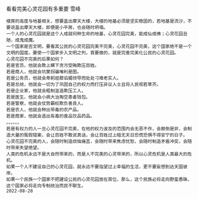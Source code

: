 看看完美心灵花园有多重要
雪峰

    楼房的高度与地基相关，想要盖出摩天大楼，大楼的地基必须是坚实稳固的，若地基是流沙，不要说盖出摩天大楼，即便是小平房，也会随时坍塌。
    一个人的心灵花园就是这个人成就何种生命的地基，心灵花园完美，能成仙成佛；心灵花园丑陋，成鬼成魔。
    一个国家是否文明，要看其公民的心灵花园完美不完美，心灵花园不完美，这个国家绝不是一个文明的国度。要使一个国家步入文明之列，首要做的，就是完善完美化公民的心灵花园。
    心灵花园不完美的后果如何？
    若是官员，他就会欺上瞒下贪污受贿欺压百姓。
    若是商人，他就会坑蒙拐骗唯利是图。
    若是公务员，他就会卑躬屈膝谄媚领导而处处刁难老实人。
    若是总统，他就会一切为了巩固自己的权力而打压异议人士且将人民视若草芥。
    若是企业家，他就会粗制滥造欺压工人。
    若是医生，他就会小病大治掏空患者钱包。
    若是警察，他就会仗势霸权欺负善良人。
    若是农人，他就会种出带毒的农产品。
    若是商家，他就会造出有毒的食品饮品药品。
    。。。。。。
    若是有权力的人一旦心灵花园不完美，在他的权力波及的范围内会无恶不作，会颠倒是非，会制造大量的冤假错案，会让百姓不敢说真话，会让百姓过上暗无天日恐慌恐惧不得安宁的日子。
    心灵花园不完美的人，会随时制造烦恼痛苦，会随时带来焦虑忧愁，会随时制造矛盾冲突，会随时带来失望绝望。
    人类的危机永远不是大自然带来的，而是人不完美的心灵带来的，所以心灵危机是人类最大的危机。
    如果一个人不建设自己的心灵花园，就永远不要指望过上幸福的生活，更不要妄想到达天国彼岸。
    如果一个民族一个国家不把建设公民的心灵花园放在首位，那么，这个民族必将走向野蛮愚昧，这个国家必将走向专制统治而民不聊生。
    2022-08-28
